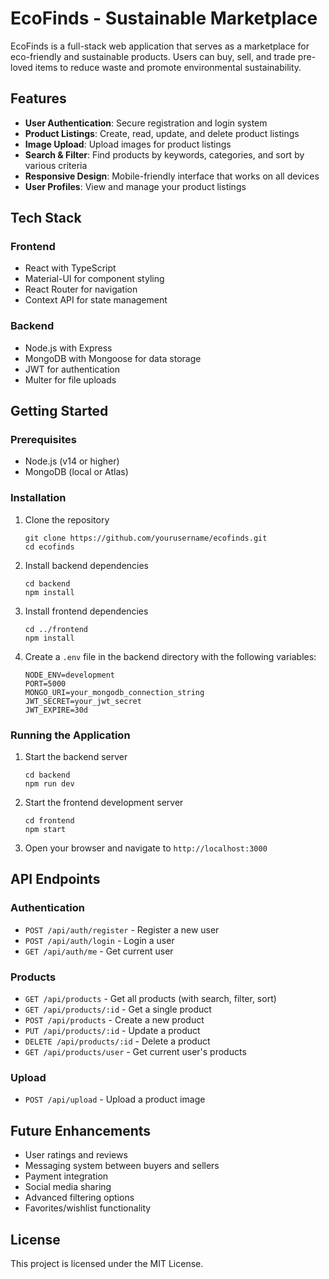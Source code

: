 # EcoFinds - Sustainable Marketplace

EcoFinds is a full-stack web application that serves as a marketplace for eco-friendly and sustainable products. Users can buy, sell, and trade pre-loved items to reduce waste and promote environmental sustainability.

## Features

- **User Authentication**: Secure registration and login system
- **Product Listings**: Create, read, update, and delete product listings
- **Image Upload**: Upload images for product listings
- **Search & Filter**: Find products by keywords, categories, and sort by various criteria
- **Responsive Design**: Mobile-friendly interface that works on all devices
- **User Profiles**: View and manage your product listings

## Tech Stack

### Frontend
- React with TypeScript
- Material-UI for component styling
- React Router for navigation
- Context API for state management

### Backend
- Node.js with Express
- MongoDB with Mongoose for data storage
- JWT for authentication
- Multer for file uploads

## Getting Started

### Prerequisites
- Node.js (v14 or higher)
- MongoDB (local or Atlas)

### Installation

1. Clone the repository
   ```
   git clone https://github.com/yourusername/ecofinds.git
   cd ecofinds
   ```

2. Install backend dependencies
   ```
   cd backend
   npm install
   ```

3. Install frontend dependencies
   ```
   cd ../frontend
   npm install
   ```

4. Create a `.env` file in the backend directory with the following variables:
   ```
   NODE_ENV=development
   PORT=5000
   MONGO_URI=your_mongodb_connection_string
   JWT_SECRET=your_jwt_secret
   JWT_EXPIRE=30d
   ```

### Running the Application

1. Start the backend server
   ```
   cd backend
   npm run dev
   ```

2. Start the frontend development server
   ```
   cd frontend
   npm start
   ```

3. Open your browser and navigate to `http://localhost:3000`

## API Endpoints

### Authentication
- `POST /api/auth/register` - Register a new user
- `POST /api/auth/login` - Login a user
- `GET /api/auth/me` - Get current user

### Products
- `GET /api/products` - Get all products (with search, filter, sort)
- `GET /api/products/:id` - Get a single product
- `POST /api/products` - Create a new product
- `PUT /api/products/:id` - Update a product
- `DELETE /api/products/:id` - Delete a product
- `GET /api/products/user` - Get current user's products

### Upload
- `POST /api/upload` - Upload a product image

## Future Enhancements

- User ratings and reviews
- Messaging system between buyers and sellers
- Payment integration
- Social media sharing
- Advanced filtering options
- Favorites/wishlist functionality

## License

This project is licensed under the MIT License.
